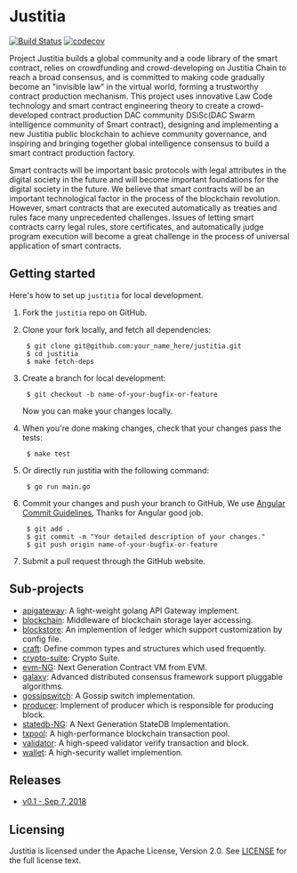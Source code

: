 # Justitia

[![Build Status](https://circleci.com/gh/DSiSc/justitia/tree/master.svg?style=shield)](https://circleci.com/gh/DSiSc/justitia/tree/master)
[![codecov](https://codecov.io/gh/DSiSc/justitia/branch/master/graph/badge.svg)](https://codecov.io/gh/DSiSc/justitia)

Project Justitia builds a global community and a code library of the smart contract,
relies on crowdfunding and crowd-developing on Justitia Chain to reach a broad consensus,
and is committed to making code gradually become an "invisible law" in the virtual world,
forming a trustworthy contract production mechanism.
This project uses innovative Law Code technology and smart contract engineering theory
to create a crowd-developed contract production DAC community DSiSc(DAC Swarm intelligence
community of Smart contract), designing and implementing a new Justitia public blockchain
to achieve community governance, and inspiring and bringing together global intelligence
consensus to build a smart contract production factory.

Smart contracts will be important basic protocols with legal attributes in the digital
society in the future and will become important foundations for the digital society in
the future. We believe that smart contracts will be an important technological factor in
the process of the blockchain revolution. However, smart contracts that are executed
automatically as treaties and rules face many unprecedented challenges.
Issues of letting smart contracts carry legal rules, store certificates, and automatically
judge program execution will become a great challenge in the process of universal
application of smart contracts.

## Getting started

Here's how to set up `justitia` for local development.

1. Fork the `justitia` repo on GitHub.
2. Clone your fork locally, and fetch all dependencies:

        $ git clone git@github.com:your_name_here/justitia.git
        $ cd justitia
        $ make fetch-deps

3. Create a branch for local development:

        $ git checkout -b name-of-your-bugfix-or-feature

   Now you can make your changes locally.

4. When you're done making changes, check that your changes pass the tests:

        $ make test
        
5. Or directly run justitia with the following command:

        $ go run main.go

6. Commit your changes and push your branch to GitHub, We use [Angular Commit Guidelines](https://github.com/angular/angular.js/blob/master/DEVELOPERS.md#-git-commit-guidelines), Thanks for Angular good job.

        $ git add .
        $ git commit -m "Your detailed description of your changes."
        $ git push origin name-of-your-bugfix-or-feature

7. Submit a pull request through the GitHub website.

## Sub-projects

- [apigateway](https://github.com/DSiSc/apigateway): A light-weight golang API Gateway implement.
- [blockchain](https://github.com/DSiSc/blockchain): Middleware of blockchain storage layer accessing.
- [blockstore](https://github.com/DSiSc/blockstore): An implemention of ledger which support customization by config file.
- [craft](https://github.com/DSiSc/craft): Define common types and structures which used frequently.
- [crypto-suite](https://github.com/DSiSc/crypto-suite): Crypto Suite.
- [evm-NG](https://github.com/DSiSc/evm-NG): Next Generation Contract VM from EVM.
- [galaxy](https://github.com/DSiSc/galaxy): Advanced distributed consensus framework support pluggable algorithms.
- [gossipswitch](https://github.com/DSiSc/gossipswitch): A Gossip switch implementation.
- [producer](https://github.com/DSiSc/producer): Implement of producer which is responsible for producing block.
- [statedb-NG](https://github.com/DSiSc/statedb-NG): A Next Generation StateDB Implementation.
- [txpool](https://github.com/DSiSc/txpool): A high-performance blockchain transaction pool.
- [validator](https://github.com/DSiSc/validator): A high-speed validator verify transaction and block.
- [wallet](https://github.com/DSiSc/wallet): A high-security wallet implemention.


## Releases

- [v0.1 - Sep 7, 2018](https://github.com/DSiSc/justitia/releases/tag/v0.1)

## Licensing

Justitia is licensed under the Apache License, Version 2.0. See
[LICENSE](https://github.com/moby/moby/blob/master/LICENSE) for the full
license text.

